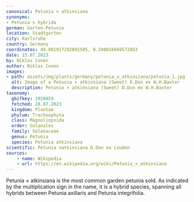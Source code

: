 ```yaml
---
canonical: Petunia × atkinsiana
synonyms:
- Petunia × hybrida
german: Garten-Petunie
location: Stadtgarten
city: Karlsruhe
country: Germany
coordinates: 49.001917292891505, 8.398016669572863
date: 15.07.2023
by: Niklas Conen
author: Niklas Conen
images:
- path: assets/img/plants/germany/petunia_x_atkinsiana/petunia_1.jpg
  alt: Image of a Petunia × atkinsiana (Sweet) D.Don ex W.H.Baxter
  description: Petunia × atkinsiana (Sweet) D.Don ex W.H.Baxter
taxonomy:
  gbifkey: 2928859
  fetched: 28.07.2023
  kingdom: Plantae
  phylum: Tracheophyta
  class: Magnoliopsida
  order: Solanales
  family: Solanaceae
  genus: Petunia
  species: Petunia atkinsiana
scientific: Petunia ×atkinsiana D.Don ex Loudon
sources:
    - name: Wikipedia
    - url: https://en.wikipedia.org/wiki/Petunia_×_atkinsiana
---
```


Petunia × atkinsiana is the most common garden petunia sold. As indicated by the multiplication sign in the name, it is a hybrid species, spanning all hybrids between Petunia axillaris and Petunia integrifolia.


